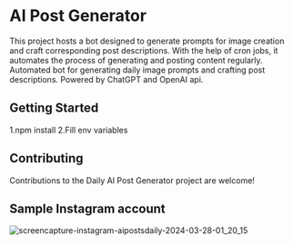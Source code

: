 # AI Post Generator
 This project hosts a bot designed to generate prompts for image creation and craft corresponding post descriptions. With the help of cron jobs, it automates the process of generating and posting content regularly. Automated bot for generating daily image prompts and crafting post descriptions. Powered by ChatGPT and OpenAI api. 

## Getting Started
1.npm install
2.Fill env variables

## Contributing
Contributions to the Daily AI Post Generator project are welcome! 

## Sample Instagram account
![screencapture-instagram-aipostsdaily-2024-03-28-01_20_15](https://github.com/muefdo/instagram-post-generator-ai/assets/112949938/961ab9d1-3369-4fbc-a0e4-87afd88ef997)
